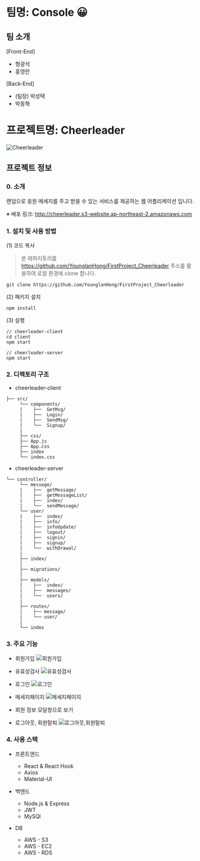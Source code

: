 # 팀명: Console 😀

## 팀 소개

[Front-End]

- 형광석
- 홍영란

[Back-End]

- (팀장) 박성택
- 박동혁

# 프로젝트명: Cheerleader

![Cheerleader](/cheerleader.png)

## 프로젝트 정보

### 0. 소개

랜덤으로 응원 메세지를 주고 받을 수 있는 서비스를 제공하는 웹 어플리케이션 입니다.

※ 배포 링크: http://cheerleader.s3-website.ap-northeast-2.amazonaws.com

### 1. 설치 및 사용 방법

(1) 코드 복사

> 본 레파지토리를 https://github.com/YounglanHong/FirstProject_Cheerleader 주소를 활용하여 로컬 환경에 clone 합니다.

```
git clone https://github.com/YounglanHong/FirstProject_Cheerleader
```

(2) 패키지 설치

```
npm install
```

(3) 실행

```
// cheerleader-client
cd client
npm start

// cheerleader-server
npm start
```

### 2. 디렉토리 구조

- cheerleader-client

```
├── src/
     └── components/
     |    ├──  GetMsg/
     |    ├──  Login/
     |    ├──  SendMsg/
     |    └──  Signup/
     |
     ├── css/
     ├── App.js
     ├── App.css
     ├── index
     └── index.css
```

- cheerleader-server

```
└── controller/
     └── messege/
     |    ├──  getMessage/
     |    ├──  getMessageList/
     |    ├──  index/
     |    └──  sendMessage/
     └── user/
     |    ├──  index/
     |    ├──  info/
     |    ├──  infoUpdate/
     |    ├──  logout/
     |    ├──  signin/
     |    ├──  signup/
     |    └──  withDrawal/
     |
     ├── index/
     |
     ├── migrations/
     |
     ├── models/
     |    ├──  index/
     |    ├──  messages/
     |    └──  users/
     |
     ├── routes/
     |    ├── message/
     |    └── user/
     |
     └── index
```

### 3. 주요 기능

- 회원가입
  ![회원가입](./gif/회원가입.gif)
- 유효성검사
  ![유효성검사](./gif/유효성검사.gif)
- 로그인
  ![로그인](./gif/로그인.gif)
- 메세지페이지
  ![메세지페이지](./gif/메세지페이지.gif)

- 회원 정보 모달창으로 보기
- 로그아웃, 회원탈퇴
  ![로그아웃,회원탈퇴](./gif/로그아웃&회원탈퇴.gif)

### 4. 사용 스택

- 프론트엔드

  - React & React Hook
  - Axios
  - Material-UI

- 백엔드

  - Node.js & Express
  - JWT
  - MySQl

- DB
  - AWS - S3
  - AWS - EC2
  - AWS - RDS
